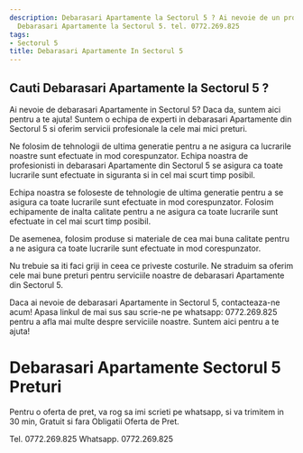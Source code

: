 ```yaml
---
description: Debarasari Apartamente la Sectorul 5 ? Ai nevoie de un profesionist in
  Debarasari Apartamente la Sectorul 5. tel. 0772.269.825
tags:
- Sectorul 5
title: Debarasari Apartamente In Sectorul 5
---
```



## Cauti Debarasari Apartamente la Sectorul 5 ?

Ai nevoie de debarasari Apartamente in Sectorul 5? Daca da, suntem aici pentru a te ajuta! Suntem o echipa de experti in debarasari Apartamente din Sectorul 5 si oferim servicii profesionale la cele mai mici preturi.

Ne folosim de tehnologii de ultima generatie pentru a ne asigura ca lucrarile noastre sunt efectuate in mod corespunzator. Echipa noastra de profesionisti in debarasari Apartamente din Sectorul 5 se asigura ca toate lucrarile sunt efectuate in siguranta si in cel mai scurt timp posibil.

Echipa noastra se foloseste de tehnologie de ultima generatie pentru a se asigura ca toate lucrarile sunt efectuate in mod corespunzator. Folosim echipamente de inalta calitate pentru a ne asigura ca toate lucrarile sunt efectuate in cel mai scurt timp posibil.

De asemenea, folosim produse si materiale de cea mai buna calitate pentru a ne asigura ca toate lucrarile sunt efectuate in mod corespunzator.

Nu trebuie sa iti faci griji in ceea ce priveste costurile. Ne straduim sa oferim cele mai bune preturi pentru serviciile noastre de debarasari Apartamente din Sectorul 5.

Daca ai nevoie de debarasari Apartamente in Sectorul 5, contacteaza-ne acum! Apasa linkul de mai sus sau scrie-ne pe whatsapp: 0772.269.825 pentru a afla mai multe despre serviciile noastre. Suntem aici pentru a te ajuta!

# Debarasari Apartamente Sectorul 5 Preturi
Pentru o oferta de pret, va rog sa imi scrieti pe whatsapp, si va trimitem in 30 min, Gratuit si fara Obligatii Oferta de Pret.

Tel. 0772.269.825
Whatsapp. 0772.269.825